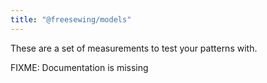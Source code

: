 ```yaml
---
title: "@freesewing/models"
---
```


These are a set of measurements to test your patterns with.

<warning>

FIXME: Documentation is missing

</Warning>